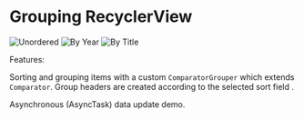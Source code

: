 # Grouping RecyclerView
![Unordered](http://i.imgur.com/TlXzbjv.png "Unordered list of movies")
![By Year](http://i.imgur.com/S0ZMokh.png "Ordered by Year, grouped by decade")
![By Title](http://i.imgur.com/Xxk5ZUB.png "Ordered by Title, grouped by first letter")

Features:  
  
  Sorting and grouping items with a custom `ComparatorGrouper` which extends `Comparator`. Group headers are created according to the selected sort field .
  
  Asynchronous (AsyncTask) data update demo.
  
  
